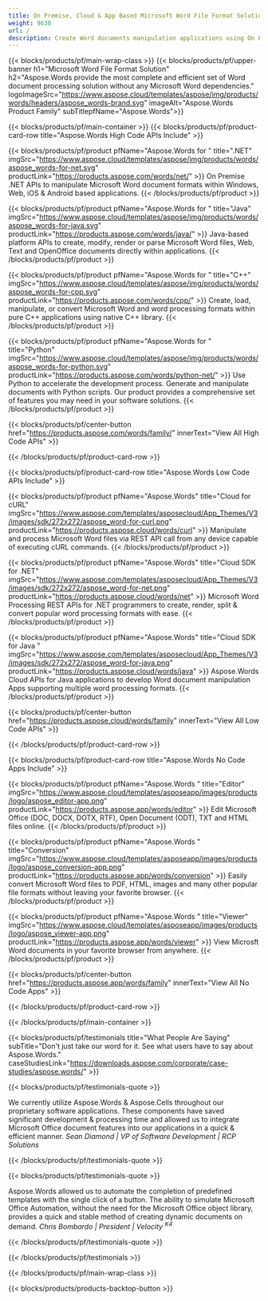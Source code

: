 ```yaml
---
title: On Premise, Cloud & App Based Microsoft Word File Format Solution 
weight: 9630
url: /
description: Create Word documents manipulation applications using On Premise or Cloud APIs or simply use cross-platform apps to view compare inspect or convert Word files
---
```


{{< blocks/products/pf/main-wrap-class >}}
{{< blocks/products/pf/upper-banner h1="Microsoft Word File Format Solution" h2="Aspose.Words provide the most complete and efficient set of Word document processing solution without any Microsoft Word dependencies." logoImageSrc="https://www.aspose.cloud/templates/aspose/img/products/words/headers/aspose_words-brand.svg" imageAlt="Aspose.Words Product Family" subTitlepfName="Aspose.Words">}}

{{< blocks/products/pf/main-container >}}
{{< blocks/products/pf/product-card-row title="Aspose.Words High Code APIs Include" >}}

{{< blocks/products/pf/product pfName="Aspose.Words for " title=".NET" imgSrc="https://www.aspose.cloud/templates/aspose/img/products/words/aspose_words-for-net.svg" productLink="https://products.aspose.com/words/net/" >}}
On Premise .NET APIs to manipulate Microsoft Word document formats within Windows, Web, iOS & Android based applications.
{{< /blocks/products/pf/product >}}

{{< blocks/products/pf/product pfName="Aspose.Words for " title="Java" imgSrc="https://www.aspose.cloud/templates/aspose/img/products/words/aspose_words-for-java.svg" productLink="https://products.aspose.com/words/java/" >}}
Java-based platform APIs to create, modify, render or parse Microsoft Word files, Web, Text and OpenOffice documents directly within applications.
{{< /blocks/products/pf/product >}}

{{< blocks/products/pf/product pfName="Aspose.Words for " title="C++" imgSrc="https://www.aspose.cloud/templates/aspose/img/products/words/aspose_words-for-cpp.svg" productLink="https://products.aspose.com/words/cpp/" >}}
Create, load, manipulate, or convert Microsoft Word and word processing formats within pure C++ applications using native C++ library.
{{< /blocks/products/pf/product >}}

{{< blocks/products/pf/product pfName="Aspose.Words for " title="Python" imgSrc="https://www.aspose.cloud/templates/aspose/img/products/words/aspose_words-for-python.svg" productLink="https://products.aspose.com/words/python-net/" >}}
Use Python to accelerate the development process. Generate and manipulate documents with Python scripts. Our product provides a comprehensive set of features you may need in your software solutions.
{{< /blocks/products/pf/product >}}

{{< blocks/products/pf/center-button href="https://products.aspose.com/words/family/" innerText="View All High Code APIs" >}}

{{< /blocks/products/pf/product-card-row >}}

{{< blocks/products/pf/product-card-row title="Aspose.Words Low Code APIs Include" >}}

{{< blocks/products/pf/product pfName="Aspose.Words" title="Cloud for cURL" imgSrc="https://www.aspose.com/templates/asposecloud/App_Themes/V3/images/sdk/272x272/aspose_word-for-curl.png" productLink="https://products.aspose.cloud/words/curl" >}}
Manipulate and process Microsoft Word files via REST API call from any device capable of executing cURL commands.
{{< /blocks/products/pf/product >}}

{{< blocks/products/pf/product pfName="Aspose.Words" title="Cloud SDK for .NET" imgSrc="https://www.aspose.com/templates/asposecloud/App_Themes/V3/images/sdk/272x272/aspose_word-for-net.png" productLink="https://products.aspose.cloud/words/net" >}}
Microsoft Word Processing REST APIs for .NET programmers to create, render, split & convert popular word processing formats with ease.
{{< /blocks/products/pf/product >}}

{{< blocks/products/pf/product pfName="Aspose.Words" title="Cloud SDK for Java " imgSrc="https://www.aspose.com/templates/asposecloud/App_Themes/V3/images/sdk/272x272/aspose_word-for-java.png" productLink="https://products.aspose.cloud/words/java" >}}
Aspose.Words Cloud APIs for Java applications to develop Word document manipulation Apps supporting multiple word processing formats.
{{< /blocks/products/pf/product >}}

{{< blocks/products/pf/center-button href="https://products.aspose.cloud/words/family" innerText="View All Low Code APIs" >}}

{{< /blocks/products/pf/product-card-row >}}

{{< blocks/products/pf/product-card-row title="Aspose.Words No Code Apps Include" >}}

{{< blocks/products/pf/product pfName="Aspose.Words " title="Editor" imgSrc="https://www.aspose.cloud/templates/asposeapp/images/products/logo/aspose_editor-app.png" productLink="https://products.aspose.app/words/editor" >}}
Edit Microsoft Office (DOC, DOCX, DOTX, RTF), Open Document (ODT), TXT and HTML files online.
{{< /blocks/products/pf/product >}}

{{< blocks/products/pf/product pfName="Aspose.Words " title="Conversion" imgSrc="https://www.aspose.cloud/templates/asposeapp/images/products/logo/aspose_conversion-app.png" productLink="https://products.aspose.app/words/conversion" >}}
Easily convert Microsoft Word files to PDF, HTML, images and many other popular file formats without leaving your favorite browser.
{{< /blocks/products/pf/product >}}

{{< blocks/products/pf/product pfName="Aspose.Words " title="Viewer" imgSrc="https://www.aspose.cloud/templates/asposeapp/images/products/logo/aspose_viewer-app.png" productLink="https://products.aspose.app/words/viewer" >}}
View Microsft Word documents in your favorite browser from anywhere.
{{< /blocks/products/pf/product >}}

{{< blocks/products/pf/center-button href="https://products.aspose.app/words/family" innerText="View All No Code Apps" >}}

{{< /blocks/products/pf/product-card-row >}}

{{< /blocks/products/pf/main-container >}}

{{< blocks/products/pf/testimonials title="What People Are Saying" subTitle="Don't just take our word for it. See what users have to say about Aspose.Words." caseStudiesLink="https://downloads.aspose.com/corporate/case-studies/aspose.words/" >}}

{{< blocks/products/pf/testimonials-quote >}}
<p class="first">
 We currently utilize Aspose.Words &amp; Aspose.Cells throughout our proprietary software applications. These components have saved significant development &amp; processing time and allowed us to integrate Microsoft Office document features into our applications in a quick &amp; efficient manner.
 <em>
  Sean Diamond | VP of Software Development | RCP Solutions
 </em>
</p>

{{< /blocks/products/pf/testimonials-quote >}}

{{< blocks/products/pf/testimonials-quote >}}
<p class="second">
 Aspose.Words allowed us to automate the completion of predefined templates with the single click of a button. The ability to simulate Microsoft Office Automation, without the need for the Microsoft Office object library, provides a quick and stable method of creating dynamic documents on demand.
 <em>
  Chris Bombardo | President | Velocity
  <sup>
   K4
  </sup>
 </em>
</p>

{{< /blocks/products/pf/testimonials-quote >}}

{{< /blocks/products/pf/testimonials >}}

{{< /blocks/products/pf/main-wrap-class >}}

{{< blocks/products/products-backtop-button >}}